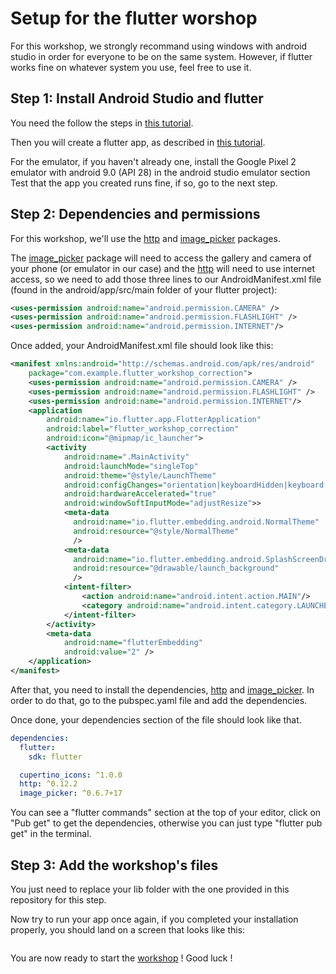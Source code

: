# Setup for the flutter worshop

For this workshop, we strongly recommand using windows with android studio in order for everyone to be on the same system.
However, if flutter works fine on whatever system you use, feel free to use it.

## Step 1: Install Android Studio and flutter

You need the follow the steps in [this tutorial](https://flutter.dev/docs/get-started/editor).

Then you will create a flutter app, as described in [this tutorial](https://flutter.dev/docs/get-started/test-drive).

For the emulator, if you haven't already one, install the Google Pixel 2 emulator with android 9.0 (API 28) in the android studio emulator section
Test that the app you created runs fine, if so, go to the next step.

## Step 2: Dependencies and permissions

For this workshop, we'll use the [http](https://pub.dev/packages/http) and [image_picker](https://pub.dev/packages/image_picker) packages.

The [image_picker](https://pub.dev/packages/image_picker) package will need to access the gallery and camera of your phone (or emulator in our case) and the [http](https://pub.dev/packages/http) will need to use internet access, so we need to add those three lines to our AndroidManifest.xml file (found in the android/app/src/main folder of your flutter project):

```xml
<uses-permission android:name="android.permission.CAMERA" />
<uses-permission android:name="android.permission.FLASHLIGHT" />
<uses-permission android:name="android.permission.INTERNET"/>
```

Once added, your AndroidManifest.xml file should look like this:

```xml
<manifest xmlns:android="http://schemas.android.com/apk/res/android"
    package="com.example.flutter_workshop_correction">
    <uses-permission android:name="android.permission.CAMERA" />
    <uses-permission android:name="android.permission.FLASHLIGHT" />
    <uses-permission android:name="android.permission.INTERNET"/>
    <application
        android:name="io.flutter.app.FlutterApplication"
        android:label="flutter_workshop_correction"
        android:icon="@mipmap/ic_launcher">
        <activity
            android:name=".MainActivity"
            android:launchMode="singleTop"
            android:theme="@style/LaunchTheme"
            android:configChanges="orientation|keyboardHidden|keyboard|screenSize|smallestScreenSize|locale|layoutDirection|fontScale|screenLayout|density|uiMode"
            android:hardwareAccelerated="true"
            android:windowSoftInputMode="adjustResize">>
            <meta-data
              android:name="io.flutter.embedding.android.NormalTheme"
              android:resource="@style/NormalTheme"
              />
            <meta-data
              android:name="io.flutter.embedding.android.SplashScreenDrawable"
              android:resource="@drawable/launch_background"
              />
            <intent-filter>
                <action android:name="android.intent.action.MAIN"/>
                <category android:name="android.intent.category.LAUNCHER"/>
            </intent-filter>
        </activity>
        <meta-data
            android:name="flutterEmbedding"
            android:value="2" />
    </application>
</manifest>
```

After that, you need to install the dependencies, [http](https://pub.dev/packages/http) and [image_picker](https://pub.dev/packages/image_picker).
In order to do that, go to the pubspec.yaml file and add the dependencies.

Once done, your dependencies section of the file should look like that.

```yaml
dependencies:
  flutter:
    sdk: flutter

  cupertino_icons: ^1.0.0
  http: ^0.12.2
  image_picker: ^0.6.7+17
```

You can see a "flutter commands" section at the top of your editor, click on "Pub get" to get the dependencies, otherwise you can just type "flutter pub get" in the terminal.

## Step 3: Add the workshop's files

You just need to replace your lib folder with the one provided in this repository for this step.

Now try to run your app once again, if you completed your installation properly, you should land on a screen that looks like this:

<p align="center">
    <img src='https://cdn.discordapp.com/attachments/615992087468572686/790094587271577620/unknown.png' alt=''>
</p>

You are now ready to start the [workshop](./README.md) ! Good luck !